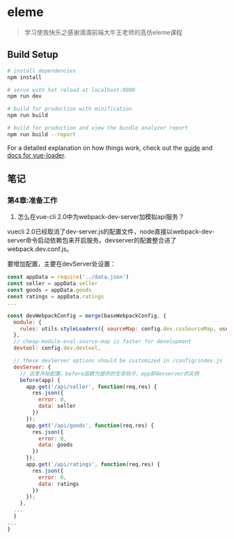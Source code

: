 # eleme

> 学习使我快乐之感谢滴滴前端大牛王老师的高仿eleme课程

## Build Setup

``` bash
# install dependencies
npm install

# serve with hot reload at localhost:8080
npm run dev

# build for production with minification
npm run build

# build for production and view the bundle analyzer report
npm run build --report
```

For a detailed explanation on how things work, check out the [guide](http://vuejs-templates.github.io/webpack/) and [docs for vue-loader](http://vuejs.github.io/vue-loader).

## 笔记

### 第4章:准备工作

1. 怎么在vue-cli 2.0中为webpack-dev-server加模拟api服务？

vuecli 2.0已经取消了dev-server.js的配置文件，node直接以webpack-dev-server命令启动依赖包来开启服务。devserver的配置整合进了webpack.dev.conf.js。

要增加配置，主要在devServer处设置：

``` javascript
const appData = require('../data.json')
const seller = appData.seller
const goods = appData.goods
const ratings = appData.ratings
...

const devWebpackConfig = merge(baseWebpackConfig, {
  module: {
    rules: utils.styleLoaders({ sourceMap: config.dev.cssSourceMap, usePostCSS: true })
  },
  // cheap-module-eval-source-map is faster for development
  devtool: config.dev.devtool,

  // these devServer options should be customized in /config/index.js
  devServer: {
    // 这里开始配置，before函数为提供的生命钩子，app即devserver的实例
    before(app) {
      app.get('/api/seller', function(req,res) {
        res.json({
          error: 0,
          data: seller
        })
      });
      app.get('/api/goods', function(req,res) {
        res.json({
          error: 0,
          data: goods
        })
      });
      app.get('/api/ratings', function(req,res) {
        res.json({
          error: 0,
          data: ratings
        })
      });
    },
  ...
  }
...
}
```
